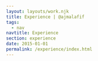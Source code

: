 ```yaml
---
layout: layouts/work.njk
title: Experience | @ajmalafif
tags:
  - nav
navtitle: Experience
section: experience
date: 2015-01-01
permalink: /experience/index.html
---
```

